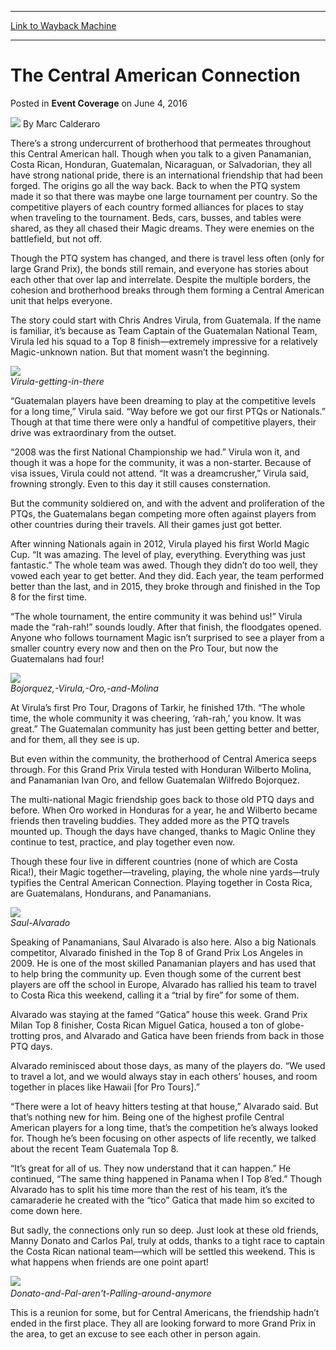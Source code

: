 
---
[Link to Wayback Machine](https://web.archive.org/web/20160608130000/http://magic.wizards.com/en/events/coverage/gpcos16/the-central-american-connection-2016-06-04)

[_metadata_:author]:- "Marc Calderaro"
[_metadata_:description]:- "There’s a strong undercurrent of brotherhood that permeates throughout this Central American hall. Though when you talk to a given Panamanian, Costa Rican, Honduran, Guatemalan, Nicaraguan, or Salvadorian, they all have strong national pride, there is an international friendship that had been forged. The origins go all the way back. Back to when the PTQ system made it so that there was maybe one large tournament per country. So the competitive players of each country formed alliances for places to stay when traveling to the tournament."
[_metadata_:generator]:- "Drupal 7 (http://drupal.org)"
[_metadata_:node]:- "1027486"
[_metadata_:publish_date]:- "2016-06-04"
[_metadata_:source]:- "div-main-content"
[_metadata_:title]:- "The Central American Connection"
[_metadata_:wayback_capture_timestamp]:- "2016-06-08 13:00:00"
[_metadata_:wayback_raw_url]:- "https://web.archive.org/web/20160608130000id_/http://magic.wizards.com/en/events/coverage/gpcos16/the-central-american-connection-2016-06-04"
[_metadata_:wayback_url]:- "http://magic.wizards.com/en/events/coverage/gpcos16/the-central-american-connection-2016-06-04"
---


The Central American Connection
===============================



 Posted in **Event Coverage**
 on June 4, 2016 






![](https://media.magic.wizards.com/styles/auth_small/public/images/person/calderaro.jpg)
By Marc Calderaro











There’s a strong undercurrent of brotherhood that permeates throughout this Central American hall. Though when you talk to a given Panamanian, Costa Rican, Honduran, Guatemalan, Nicaraguan, or Salvadorian, they all have strong national pride, there is an international friendship that had been forged. The origins go all the way back. Back to when the PTQ system made it so that there was maybe one large tournament per country. So the competitive players of each country formed alliances for places to stay when traveling to the tournament. Beds, cars, busses, and tables were shared, as they all chased their Magic dreams. They were enemies on the battlefield, but not off.


Though the PTQ system has changed, and there is travel less often (only for large Grand Prix), the bonds still remain, and everyone has stories about each other that over lap and interrelate. Despite the multiple borders, the cohesion and brotherhood breaks through them forming a Central American unit that helps everyone.


The story could start with Chris Andres Virula, from Guatemala. If the name is familiar, it’s because as Team Captain of the Guatemalan National Team, Virula led his squad to a Top 8 finish—extremely impressive for a relatively Magic-unknown nation. But that moment wasn’t the beginning.


![](https://media.wizards.com/2016/events/gpcos16/Virula-getting-in-there.jpg)  
*Virula-getting-in-there*


“Guatemalan players have been dreaming to play at the competitive levels for a long time,” Virula said. “Way before we got our first PTQs or Nationals.” Though at that time there were only a handful of competitive players, their drive was extraordinary from the outset.


“2008 was the first National Championship we had.” Virula won it, and though it was a hope for the community, it was a non-starter. Because of visa issues, Virula could not attend. “It was a dreamcrusher,” Virula said, frowning strongly. Even to this day it still causes consternation.


But the community soldiered on, and with the advent and proliferation of the PTQs, the Guatemalans began competing more often against players from other countries during their travels. All their games just got better.


After winning Nationals again in 2012, Virula played his first World Magic Cup. “It was amazing. The level of play, everything. Everything was just fantastic.” The whole team was awed. Though they didn’t do too well, they vowed each year to get better. And they did. Each year, the team performed better than the last, and in 2015, they broke through and finished in the Top 8 for the first time.


“The whole tournament, the entire community it was behind us!” Virula made the “rah-rah!” sounds loudly. After that finish, the floodgates opened. Anyone who follows tournament Magic isn’t surprised to see a player from a smaller country every now and then on the Pro Tour, but now the Guatemalans had four!


![](https://media.wizards.com/2016/events/gpcos16/Bojorquez,-Virula,-Oro,-and-Molina.jpg)  
*Bojorquez,-Virula,-Oro,-and-Molina*


At Virula’s first Pro Tour, Dragons of Tarkir, he finished 17th. “The whole time, the whole community it was cheering, ‘rah-rah,’ you know. It was great.” The Guatemalan community has just been getting better and better, and for them, all they see is up.


But even within the community, the brotherhood of Central America seeps through. For this Grand Prix Virula tested with Honduran Wilberto Molina, and Panamanian Ivan Oro, and fellow Guatemalan Wilfredo Bojorquez.


The multi-national Magic friendship goes back to those old PTQ days and before. When Oro worked in Honduras for a year, he and Wilberto became friends then traveling buddies. They added more as the PTQ travels mounted up. Though the days have changed, thanks to Magic Online they continue to test, practice, and play together even now.


Though these four live in different countries (none of which are Costa Rica!), their Magic together—traveling, playing, the whole nine yards—truly typifies the Central American Connection. Playing together in Costa Rica, are Guatemalans, Hondurans, and Panamanians.


![](https://media.wizards.com/2016/events/gpcos16/Saul-Alvarado.jpg)  
*Saul-Alvarado*


Speaking of Panamanians, Saul Alvarado is also here. Also a big Nationals competitor, Alvarado finished in the Top 8 of Grand Prix Los Angeles in 2009. He is one of the most skilled Panamanian players and has used that to help bring the community up. Even though some of the current best players are off the school in Europe, Alvarado has rallied his team to travel to Costa Rica this weekend, calling it a “trial by fire” for some of them.


Alvarado was staying at the famed “Gatica” house this week. Grand Prix Milan Top 8 finisher, Costa Rican Miguel Gatica, housed a ton of globe-trotting pros, and Alvarado and Gatica have been friends from back in those PTQ days.


Alvarado reminisced about those days, as many of the players do. “We used to travel a lot, and we would always stay in each others’ houses, and room together in places like Hawaii [for Pro Tours].”


“There were a lot of heavy hitters testing at that house,” Alvarado said. But that’s nothing new for him. Being one of the highest profile Central American players for a long time, that’s the competition he’s always looked for. Though he’s been focusing on other aspects of life recently, we talked about the recent Team Guatemala Top 8.


“It’s great for all of us. They now understand that it can happen.” He continued, “The same thing happened in Panama when I Top 8’ed.” Though Alvarado has to split his time more than the rest of his team, it’s the camaraderie he created with the “tico” Gatica that made him so excited to come down here.


But sadly, the connections only run so deep. Just look at these old friends, Manny Donato and Carlos Pal, truly at odds, thanks to a tight race to captain the Costa Rican national team—which will be settled this weekend. This is what happens when friends are one point apart!


![](https://media.wizards.com/2016/events/gpcos16/Donato-and-Pal-aren't-Palling-around-anymore.jpg)   
*Donato-and-Pal-aren't-Palling-around-anymore*


This is a reunion for some, but for Central Americans, the friendship hadn’t ended in the first place. They all are looking forward to more Grand Prix in the area, to get an excuse to see each other in person again.







